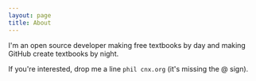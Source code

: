 ```yaml
---
layout: page
title: About
---
```


I'm an open source developer making free textbooks by day and making GitHub create textbooks by night.

If you're interested, drop me a line `phil cnx.org` (it's missing the @ sign).
